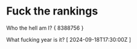 # Fuck the rankings

Who the hell am I?
{ 8388756 }

What fucking year is it?
[ 2024-09-18T17:30:00Z ]
